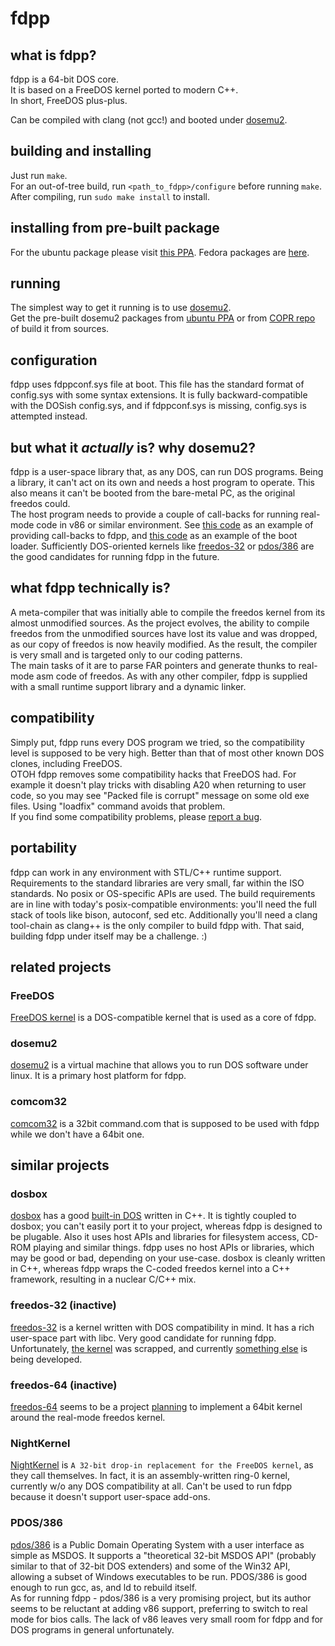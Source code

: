 # fdpp

## what is fdpp?
fdpp is a 64-bit DOS core.<br/>
It is based on a FreeDOS kernel ported to modern C++.<br/>
In short, FreeDOS plus-plus.

Can be compiled with clang (not gcc!) and booted under
[dosemu2](https://github.com/stsp/dosemu2).

## building and installing
Just run `make`.<br/>
For an out-of-tree build, run `<path_to_fdpp>/configure`
before running `make`.<br/>
After compiling, run `sudo make install` to install.

## installing from pre-built package
For the ubuntu package please visit
[this PPA](https://code.launchpad.net/~dosemu2/+archive/ubuntu/ppa).
Fedora packages are
[here](https://copr.fedorainfracloud.org/coprs/stsp/dosemu2/).

## running
The simplest way to get it running is to use
[dosemu2](https://github.com/stsp/dosemu2).<br/>
Get the pre-built dosemu2 packages from
[ubuntu PPA](https://code.launchpad.net/~dosemu2/+archive/ubuntu/ppa)
or from
[COPR repo](https://copr.fedorainfracloud.org/coprs/stsp/dosemu2/)
of build it from sources.

## configuration
fdpp uses fdppconf.sys file at boot. This file has
the standard format of config.sys with some syntax
extensions. It is fully backward-compatible with the
DOSish config.sys, and if fdppconf.sys is missing,
config.sys is attempted instead.

## but what it *actually* is? why dosemu2?
fdpp is a user-space library that, as any DOS, can
run DOS programs. Being a library, it can't act on
its own and needs a host program to operate. This
also means it can't be booted from the bare-metal
PC, as the original freedos could.<br/>
The host program needs to provide a couple of
call-backs for running real-mode code in v86 or
similar environment. See
[this code](https://github.com/stsp/dosemu2/blob/devel/src/plugin/fdpp/fdpp.c)
as an example of providing call-backs to fdpp, and
[this code](https://github.com/stsp/dosemu2/blob/devel/src/plugin/fdpp/boot.c)
as an example of the boot loader.
Sufficiently DOS-oriented kernels like
[freedos-32](http://freedos-32.sourceforge.net/)
or
[pdos/386](http://pdos.sourceforge.net/)
are the good candidates for running fdpp in the future.

## what fdpp technically is?
A meta-compiler that was initially able to compile the
freedos kernel from its almost unmodified sources.
As the project evolves, the ability to compile freedos
from the unmodified sources have lost its value and was
dropped, as our copy of freedos is now heavily modified.
As the result, the compiler is very small and is targeted
only to our coding patterns.<br/>
The main tasks of it are to parse FAR pointers and generate
thunks to real-mode asm code of freedos. As with any other
compiler, fdpp is supplied with a small runtime support
library and a dynamic linker.

## compatibility
Simply put, fdpp runs every DOS program we tried, so the
compatibility level is supposed to be very high. Better
than that of most other known DOS clones, including FreeDOS.<br/>
OTOH fdpp removes some compatibility hacks that FreeDOS had.
For example it doesn't play tricks with disabling A20 when
returning to user code, so you may see "Packed file is corrupt"
message on some old exe files. Using "loadfix" command avoids
that problem.<br/>
If you find some compatibility problems, please
[report a bug](https://github.com/dosemu2/fdpp/issues).

## portability
fdpp can work in any environment with STL/C++ runtime support.
Requirements to the standard libraries are very small, far
within the ISO standards. No posix or OS-specific APIs are used.
The build requirements are in line with today's posix-compatible
environments: you'll need the full stack of tools like bison,
autoconf, sed etc. Additionally you'll need a clang tool-chain
as clang++ is the only compiler to build fdpp with. That said,
building fdpp under itself may be a challenge. :)

## related projects
### FreeDOS
[FreeDOS kernel](http://www.fdos.org/kernel/) is a
DOS-compatible kernel that is used as a core of fdpp.

### dosemu2
[dosemu2](https://github.com/stsp/dosemu2)
is a virtual machine that allows you to run DOS software under linux.
It is a primary host platform for fdpp.

### comcom32
[comcom32](https://github.com/stsp/comcom32)
is a 32bit command.com that is supposed to be used with fdpp
while we don't have a 64bit one.

## similar projects
### dosbox
[dosbox](https://www.dosbox.com/) has a good
[built-in DOS](https://sourceforge.net/p/dosbox/code-0/HEAD/tree/dosbox/trunk/src/dos/)
written in C++. It is tightly coupled to dosbox; you can't
easily port it to your project, whereas fdpp is designed to
be plugable. Also it uses host APIs and libraries for
filesystem access, CD-ROM playing and similar things. fdpp
uses no host APIs or libraries, which may be good or bad,
depending on your use-case. dosbox is cleanly written in C++,
whereas fdpp wraps the C-coded freedos kernel into a C++ framework,
resulting in a nuclear C/C++ mix.

### freedos-32 (inactive)
[freedos-32](http://freedos-32.sourceforge.net/) is a
kernel written with DOS compatibility in mind. It has a
rich user-space part with libc. Very good candidate for
running fdpp. Unfortunately,
[the kernel](https://sourceforge.net/p/freedos-32/code/HEAD/tree/trunk/)
was scrapped, and currently
[something else](https://github.com/salvois/kernel)
is being developed.

### freedos-64 (inactive)
[freedos-64](https://sourceforge.net/projects/dos64/)
seems to be a project
[planning](http://freedos.10956.n7.nabble.com/DOS-Development-Idea-td16159.html)
to implement a 64bit kernel around the real-mode
freedos kernel.

### NightKernel
[NightKernel](https://github.com/mercury0x000d/NightKernel)
is `A 32-bit drop-in replacement for the FreeDOS kernel`, as
they call themselves. In fact, it is an assembly-written
ring-0 kernel, currently w/o any DOS compatibility at all.
Can't be used to run fdpp because it doesn't support user-space
add-ons.

### PDOS/386
[pdos/386](http://pdos.sourceforge.net/)
is a Public Domain Operating System with a user interface as simple
as MSDOS.
It supports a "theoretical 32-bit MSDOS API" (probably similar to
that of 32-bit DOS extenders) and some of the Win32 API, allowing
a subset of Windows executables to be run. PDOS/386 is good enough to
run gcc, as, and ld to rebuild itself.<br/>
As for running fdpp - pdos/386 is a very promising project, but
its author seems to be reluctant at adding v86 support, preferring
to switch to real mode for bios calls. The lack of v86 leaves very
small room for fdpp and for DOS programs in general unfortunately.
